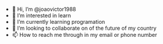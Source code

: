 - 👋 Hi, I’m @joaovictor1988
- 👀 I’m interested in learn
- 🌱 I’m currently learning programation
- 💞️ I’m looking to collaborate on of the future of my country
- 📫 How to reach me through in my email or phone number

<!---
joaovictor1988/joaovictor1988 is a ✨ special ✨ repository because its `README.md` (this file) appears on your GitHub profile.
You can click the Preview link to take a look at your changes.
--->
